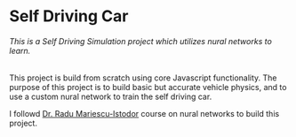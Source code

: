 # Self Driving Car
###### This is a Self Driving Simulation project which utilizes nural networks to learn.

This project is build from scratch using core Javascript functionality. The purpose of this project is to build basic but accurate vehicle physics, and to use a custom nural network to train the self driving car.

I followd [Dr. Radu Mariescu-Istodor](https://www.youtube.com/watch?v=Rs_rAxEsAvI) course on nural networks to build this project.